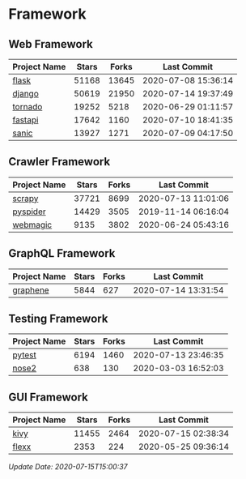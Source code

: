 # Framework

## Web Framework

| Project Name | Stars | Forks | Last Commit |
| ------------ | ----- | ----- | ----------- |
| [flask](https://github.com/pallets/flask) | 51168 | 13645 | 2020-07-08 15:36:14 |
| [django](https://github.com/django/django) | 50619 | 21950 | 2020-07-14 19:37:49 |
| [tornado](https://github.com/tornadoweb/tornado) | 19252 | 5218 | 2020-06-29 01:11:57 |
| [fastapi](https://github.com/tiangolo/fastapi) | 17642 | 1160 | 2020-07-10 18:41:35 |
| [sanic](https://github.com/huge-success/sanic) | 13927 | 1271 | 2020-07-09 04:17:50 |

## Crawler Framework

| Project Name | Stars | Forks | Last Commit |
| ------------ | ----- | ----- | ----------- |
| [scrapy](https://github.com/scrapy/scrapy) | 37721 | 8699 | 2020-07-13 11:01:06 |
| [pyspider](https://github.com/binux/pyspider) | 14429 | 3505 | 2019-11-14 06:16:04 |
| [webmagic](https://github.com/code4craft/webmagic) | 9135 | 3802 | 2020-06-24 05:43:16 |

## GraphQL Framework

| Project Name | Stars | Forks | Last Commit |
| ------------ | ----- | ----- | ----------- |
| [graphene](https://github.com/graphql-python/graphene) | 5844 | 627 | 2020-07-14 13:31:54 |

## Testing Framework

| Project Name | Stars | Forks | Last Commit |
| ------------ | ----- | ----- | ----------- |
| [pytest](https://github.com/pytest-dev/pytest) | 6194 | 1460 | 2020-07-13 23:46:35 |
| [nose2](https://github.com/nose-devs/nose2) | 638 | 130 | 2020-03-03 16:52:03 |

## GUI Framework

| Project Name | Stars | Forks | Last Commit |
| ------------ | ----- | ----- | ----------- |
| [kivy](https://github.com/kivy/kivy) | 11455 | 2464 | 2020-07-15 02:38:34 |
| [flexx](https://github.com/flexxui/flexx) | 2353 | 224 | 2020-05-25 09:36:14 |

*Update Date: 2020-07-15T15:00:37*